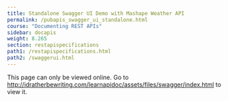 ```yaml
---
title: Standalone Swagger UI Demo with Mashape Weather API
permalink: /pubapis_swagger_ui_standalone.html
course: "Documenting REST APIs"
sidebar: docapis
weight: 8.265
section: restapispecifications
path1: /restapispecifications.html
path2: /swaggerui.html
---
```


<p>This page can only be viewed online. Go to <a href="http://idratherbewriting.com/learnapidoc/assets/files/swagger/index.html">http://idratherbewriting.com/learnapidoc/assets/files/swagger/index.html</a> to view it.</p>
